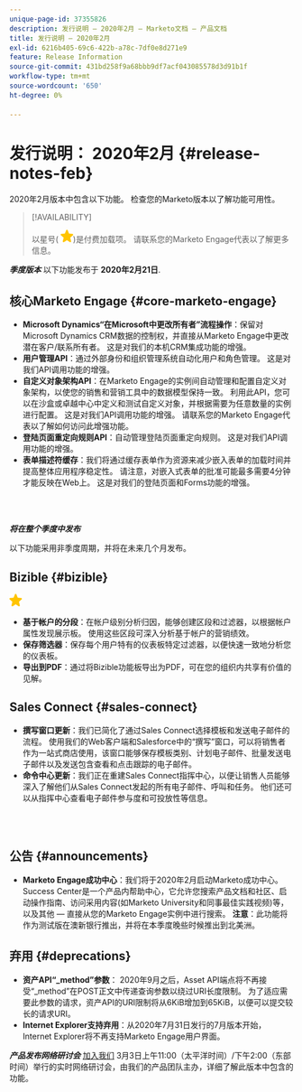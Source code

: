 ```yaml
---
unique-page-id: 37355826
description: 发行说明 — 2020年2月 — Marketo文档 — 产品文档
title: 发行说明 — 2020年2月
exl-id: 6216b405-69c6-422b-a78c-7df0e8d271e9
feature: Release Information
source-git-commit: 431bd258f9a68bbb9df7acf043085578d3d91b1f
workflow-type: tm+mt
source-wordcount: '650'
ht-degree: 0%

---
```


# 发行说明： 2020年2月 {#release-notes-feb}

2020年2月版本中包含以下功能。 检查您的Marketo版本以了解功能可用性。

>[!AVAILABILITY]
>
>以星号( ![(star)](assets/yellow-star.png))是付费加载项。 请联系您的Marketo Engage代表以了解更多信息。

**_季度版本_** 以下功能发布于 **2020年2月21日**.

## 核心Marketo Engage {#core-marketo-engage}

* **Microsoft Dynamics“在Microsoft中更改所有者”流程操作**：保留对Microsoft Dynamics CRM数据的控制权，并直接从Marketo Engage中更改潜在客户/联系所有者。 这是对我们的本机CRM集成功能的增强。
* **用户管理API**：通过外部身份和组织管理系统自动化用户和角色管理。 这是对我们API调用功能的增强。
* **自定义对象架构API**：在Marketo Engage的实例间自动管理和配置自定义对象架构，以使您的销售和营销工具中的数据模型保持一致。 利用此API，您可以在沙盒或卓越中心中定义和测试自定义对象，并根据需要为任意数量的实例进行配置。 这是对我们API调用功能的增强。 请联系您的Marketo Engage代表以了解如何访问此增强功能。
* **登陆页面重定向规则API**：自动管理登陆页面重定向规则。 这是对我们API调用功能的增强。
* **表单描述符缓存**：我们将通过缓存表单作为资源来减少嵌入表单的加载时间并提高整体应用程序稳定性。 请注意，对嵌入式表单的批准可能最多需要4分钟才能反映在Web上。 这是对我们的登陆页面和Forms功能的增强。

<br> 

**_将在整个季度中发布_**

以下功能采用非季度周期，并将在未来几个月发布。

## Bizible {#bizible}

![(star)](assets/yellow-star.png)

* **基于帐户的分段**：在帐户级别分析归因，能够创建区段和过滤器，以根据帐户属性发现展示板。 使用这些区段可深入分析基于帐户的营销绩效。
* **保存筛选器**：保存每个用户特有的仪表板特定过滤器，以便快速一致地分析您的仪表板。
* **导出到PDF**：通过将Bizible功能板导出为PDF，可在您的组织内共享有价值的见解。

## Sales Connect {#sales-connect}

* **撰写窗口更新**：我们已简化了通过Sales Connect选择模板和发送电子邮件的流程。 使用我们的Web客户端和Salesforce中的“撰写”窗口，可以将销售者作为一站式商店使用，该窗口能够保存模板类别、计划电子邮件、批量发送电子邮件以及发送包含查看和点击跟踪的电子邮件。
* **命令中心更新**：我们正在重建Sales Connect指挥中心，以便让销售人员能够深入了解他们从Sales Connect发起的所有电子邮件、呼叫和任务。 他们还可以从指挥中心查看电子邮件参与度和可投放性等信息。

<br> 

## 公告 {#announcements}

* **Marketo Engage成功中心**：我们将于2020年2月启动Marketo成功中心。 Success Center是一个产品内帮助中心，它允许您搜索产品文档和社区、启动操作指南、访问采用内容(如Marketo University和同事最佳实践视频)等，以及其他 — 直接从您的Marketo Engage实例中进行搜索。 **注意**：此功能将作为测试版在澳新银行推出，并将在本季度晚些时候推出到北美洲。

## 弃用 {#deprecations}

* **资产API“_method”参数**： 2020年9月之后，Asset API端点将不再接受“_method”在POST正文中传递查询参数以绕过URI长度限制。 为了适应需要此参数的请求，资产API的URI限制将从6KiB增加到65KiB，以便可以提交较长的请求URI。
* **Internet Explorer支持弃用**：从2020年7月31日发行的7月版本开始，Internet Explorer将不再支持Marketo Engage用户界面。

**_产品发布网络研讨会_** [加入我们](https://engage.marketo.com/Jan_Feb_20_Release_Webinar_Registration.html) 3月3日上午11:00（太平洋时间）/下午2:00（东部时间）举行的实时网络研讨会，由我们的产品团队主办，详细了解此版本中包含的功能。
